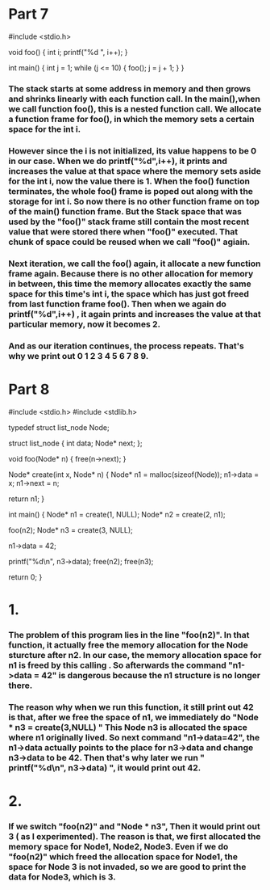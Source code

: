 # Part 7
#include <stdio.h>

void foo() {
  int i;
  printf("%d ", i++);
}

int main() {
  int j = 1;
  while (j <= 10) {
    foo();
    j = j + 1;
  }
}

### The stack starts at some address in memory and then grows and shrinks linearly with each function call. In the main(),when we call function foo(), this is a nested function call. We allocate a function frame for foo(), in which the memory sets a certain space for the int i.
### However since the i is not initialized, its value happens to be 0 in our case.  When we do printf("%d",i++), it prints and increases the value at that space where the memory sets aside for the int i, now the value there is 1. When the foo() function terminates, the whole foo() frame is poped out along with the storage for int i. So now there is no other function frame on top of the main() function frame. But the Stack space that was used by the "foo()" stack frame still contain the most recent value that were stored there when "foo()" executed. That chunk of space could be reused when we call "foo()" agiain.
### Next iteration, we call the foo() again, it allocate a new function frame again. Because there is no other allocation for memory in between, this time the memory allocates exactly the same space for this time's int i,  the space which has just got freed from last function frame foo(). Then when we again do printf("%d",i++) , it again prints and increases the value at that particular memory, now it becomes 2.
### And as our iteration continues, the process repeats. That's why we print out 0 1 2 3 4 5 6 7 8 9.


# Part 8
#include <stdio.h>
#include <stdlib.h>

typedef struct list_node Node;

struct list_node {
  int data;
  Node* next;
};

void foo(Node* n) {
  free(n->next);
}

Node* create(int x, Node* n) {
  Node* n1 = malloc(sizeof(Node));
  n1->data = x;
  n1->next = n;
  
  return n1;
}

int main() {
  Node* n1 = create(1, NULL);
  Node* n2 = create(2, n1);
  
  foo(n2);
  Node* n3 = create(3, NULL);
  
  n1->data = 42;
  
  printf("%d\n", n3->data);
  free(n2);
  free(n3);
 
  return 0;
}

# 1.
### The problem of this program lies in the line  "foo(n2)". In that function, it actually free the memory allocation for the Node sturcture after n2. In our case, the memory allocation space for n1 is freed by this calling . So afterwards the command "n1->data = 42" is dangerous because the n1 structure is no longer there. 
### The reason why when we run this function, it still print out 42 is that, after we free the space of n1, we immediately do "Node * n3 = create(3,NULL) " This Node n3 is allocated the space where n1 originally lived. So next command "n1->data=42", the n1->data actually points to the place for n3->data and change n3->data to be 42. Then that's why later we run " printf("%d\n", n3->data) ", it would print out 42.

# 2.
### If we switch "foo(n2)" and "Node * n3", Then it would print out 3 ( as I experimented). The reason is that, we first allocated the memory space for Node1, Node2, Node3. Even if we do "foo(n2)" which freed the allocation space for Node1, the space for Node 3 is not invaded, so we are good to print the data for Node3, which is 3.

